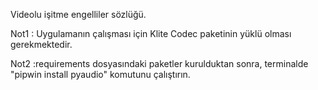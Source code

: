 Videolu işitme engelliler sözlüğü. 


Not1 : Uygulamanın çalışması için Klite Codec paketinin yüklü olması gerekmektedir.

Not2 :requirements dosyasındaki paketler kurulduktan sonra, terminalde "pipwin install pyaudio" komutunu çalıştırın. 

 
